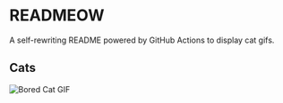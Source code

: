 # READMEOW

A self-rewriting README powered by GitHub Actions to display cat gifs.

## Cats

![Bored Cat GIF](https://media3.giphy.com/media/v1.Y2lkPTlhY2QwMmRheHNrbnBvMHpsczFoYjU2ZTZ3NW5zaGxqYWNpZ2h2ZGlxMm9tcWx5dSZlcD12MV9naWZzX3NlYXJjaCZjdD1n/mlvseq9yvZhba/200.gif)

